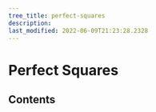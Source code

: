 ```yaml
---
tree_title: perfect-squares
description: 
last_modified: 2022-06-09T21:23:28.2328
---
```


# Perfect Squares

## Contents
